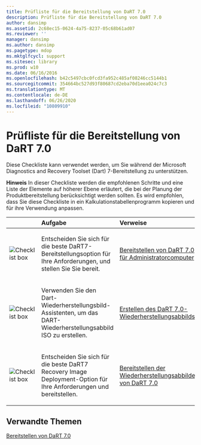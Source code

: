 ```yaml
---
title: Prüfliste für die Bereitstellung von DaRT 7.0
description: Prüfliste für die Bereitstellung von DaRT 7.0
author: dansimp
ms.assetid: 2c68ec15-0624-4a75-8237-05c68b61ad07
ms.reviewer: ''
manager: dansimp
ms.author: dansimp
ms.pagetype: mdop
ms.mktglfcycl: support
ms.sitesec: library
ms.prod: w10
ms.date: 06/16/2016
ms.openlocfilehash: b42c5497cbc0fcd3fa952c485af08246cc5144b1
ms.sourcegitcommit: 354664bc527d93f80687cd2eba70d1eea024c7c3
ms.translationtype: MT
ms.contentlocale: de-DE
ms.lasthandoff: 06/26/2020
ms.locfileid: "10809910"
---
```

# Prüfliste für die Bereitstellung von DaRT 7.0


Diese Checkliste kann verwendet werden, um Sie während der Microsoft Diagnostics and Recovery Toolset (Dart) 7-Bereitstellung zu unterstützen.

**Hinweis**  In dieser Checkliste werden die empfohlenen Schritte und eine Liste der Elemente auf höherer Ebene erläutert, die bei der Planung der Produktbereitstellung berücksichtigt werden sollten. Es wird empfohlen, dass Sie diese Checkliste in ein Kalkulationstabellenprogramm kopieren und für ihre Verwendung anpassen.

 

<table>
<colgroup>
<col width="33%" />
<col width="33%" />
<col width="33%" />
</colgroup>
<thead>
<tr class="header">
<th align="left"></th>
<th align="left">Aufgabe</th>
<th align="left">Verweise</th>
</tr>
</thead>
<tbody>
<tr class="odd">
<td align="left"><img src="images/checklistbox.gif" alt="Checklist box" /></td>
<td align="left"><p>Entscheiden Sie sich für die beste DaRT7-Bereitstellungsoption für Ihre Anforderungen, und stellen Sie Sie bereit.</p></td>
<td align="left"><p><a href="deploying-dart-70-to-administrator-computers-dart-7.md" data-raw-source="[Deploying DaRT 7.0 to Administrator Computers](deploying-dart-70-to-administrator-computers-dart-7.md)">Bereitstellen von DaRT 7.0 für Administratorcomputer</a></p></td>
</tr>
<tr class="even">
<td align="left"><img src="images/checklistbox.gif" alt="Checklist box" /></td>
<td align="left"><p>Verwenden Sie den Dart-Wiederherstellungsbild-Assistenten, um das DART-Wiederherstellungsabbild ISO zu erstellen.</p></td>
<td align="left"><p><a href="creating-the-dart-70-recovery-image-dart-7.md" data-raw-source="[Creating the DaRT 7.0 Recovery Image](creating-the-dart-70-recovery-image-dart-7.md)">Erstellen des DaRT 7.0-Wiederherstellungsabbilds</a></p></td>
</tr>
<tr class="odd">
<td align="left"><img src="images/checklistbox.gif" alt="Checklist box" /></td>
<td align="left"><p>Entscheiden Sie sich für die beste DaRT7 Recovery Image Deployment-Option für Ihre Anforderungen und bereitstellen.</p></td>
<td align="left"><p><a href="deploying-the-dart-70-recovery-image-dart-7.md" data-raw-source="[Deploying the DaRT 7.0 Recovery Image](deploying-the-dart-70-recovery-image-dart-7.md)">Bereitstellen der Wiederherstellungsabbilder von DaRT 7.0</a></p></td>
</tr>
</tbody>
</table>

 

## Verwandte Themen


[Bereitstellen von DaRT 7.0](deploying-dart-70-new-ia.md)

 

 





